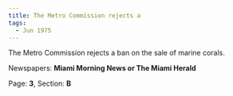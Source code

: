 ```yaml
---  
title: The Metro Commission rejects a  
tags:  
  - Jun 1975  
---  
```

  
The Metro Commission rejects a ban on the sale of marine corals.  
  
Newspapers: **Miami Morning News or The Miami Herald**  
  
Page: **3**, Section: **B** 

